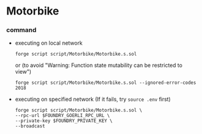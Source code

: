 # Motorbike
### command
- executing on local network
    ```
    forge script script/Motorbike/Motorbike.s.sol
    ```
    or (to avoid "Warning: Function state mutability can be restricted to view")
    ```
    forge script script/Motorbike/Motorbike.s.sol --ignored-error-codes 2018
    ```
- executing on specified network (If it fails, try `source .env` first)
    ```
    forge script script/Motorbike/Motorbike.s.sol \
    --rpc-url $FOUNDRY_GOERLI_RPC_URL \
    --private-key $FOUNDRY_PRIVATE_KEY \
    --broadcast
    ```
